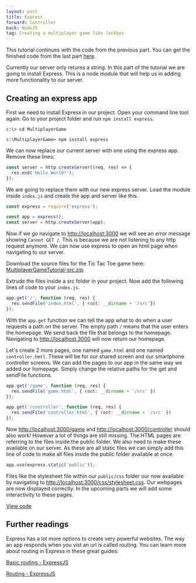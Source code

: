 ```yaml
---
layout: post
title: Express
forward: Controller
back: NodeJS
tag: Creating a multiplayer game like Jackbox
---
```


This tutorial continues with the code from the previous part. You can get the finished code from the last part [here](https://github.com/RubenBimmel/MultiplayerGameTutorial/tree/master/01-NodeJS).

Currently our server only returns a string. In this part of the tutorial we are going to install Express. This is a node module that will help us in adding more functionality to our server.

## Creating an express app
First we need to install Express in our project. Open your command line tool again. Go to your project folder and run `npm install express`.

```
c:\> cd MultiplayerGame

c:\MultiplayerGame> npm install express
```

We can now replace our current server with one using the express app. Remove these lines:

```js
const server = http.createServer((req, res) => {
  res.end('Hello World!');
});
```

We are going to replace them with our new express server. Load the module inside `index.js` and create the app and server like this.

```js
const express = require('express');

const app = express();
const server = http.createServer(app);
```

Now if we go navigate to <a href="http://localhost:3000" target="_blank">http://localhost:3000</a> we will see an error message showing `Cannot GET /`. This is because we are not listening to any http request anymore. We can now use express to open an html page when navigating to our server. 

Download the source files for the Tic Tac Toe game here: [MultiplayerGameTutorial-src.zip](../downloads/MultiplayerGameTutorial-src.zip). 

Extrude the files inside a src folder in your project. Now add the following lines of code to your `index.js`.

```js
app.get('/', function (req, res) {
  res.sendFile('index.html', { root: __dirname + '/src'})
});
```

With the `app.get` function we can tell the app what to do when a user requests a path on the server. The empty path `/` means that the user enters the homepage. We send back the file that belongs to the homepage. Navigating to <a href="http://localhost:3000" target="_blank">http://localhost:3000</a> will now return our homepage.

Let's create 2 more pages, one named `game.html` and one named `controller.hmtl`. These will be for our shared screen and our smartphone controller screens. We can add the pages to our app in the same way we added our homepage. Simply change the relative paths for the get and sendFile functions.

```js
app.get('/game', function (req, res) {
  res.sendFile('game.html', { root: __dirname + '/src' })
});

app.get('/controller', function (req, res) {
  res.sendFile('controller.html', { root: __dirname + '/src' })
});
```

Now <a href="http://localhost:3000/game" target="_blank">http://localhost:3000/game</a> and <a href="http://localhost:3000/controller" target="_blank">http://localhost:3000/controller</a> should also work! However a lot of things are still missing. The HTML pages are referring to the files inside the public folder. We also need to make these available on our server. As these are all static files we can simply add this line of code to make all files inside the public folder available at once.

```js
app.use(express.static('public'));
```

Files like the stylesheet file within our `public/css` folder our now available by navigating to <a href="http://localhost:3000/css/stylesheet.css" target="_blank">http://localhost:3000/css/stylesheet.css</a>. Our webpages are now displayed correctly. In the upcoming parts we will add some interactivity to these pages.

[View code](https://github.com/RubenBimmel/MultiplayerGameTutorial/tree/master/02-Express)

## Further readings

Express has a lot more options to create very powerful websites. The way an app responds when you vist an url is called routing. You can learn more about routing in Express in these great guides: 

[Basic routing - ExpressJS](https://expressjs.com/en/starter/basic-routing.html)

[Routing - ExpressJS](https://expressjs.com/en/guide/routing.html)